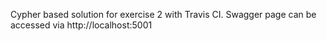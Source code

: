 Cypher based solution for exercise 2 with Travis CI. Swagger page can be accessed via http://localhost:5001

